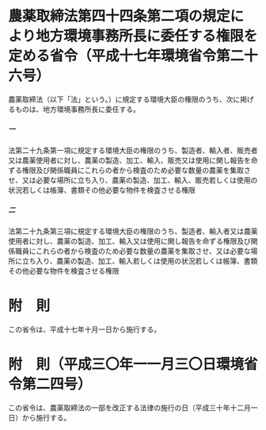 # 農薬取締法第四十四条第二項の規定により地方環境事務所長に委任する権限を定める省令（平成十七年環境省令第二十六号）
農薬取締法（以下「法」という。）に規定する環境大臣の権限のうち、次に掲げるものは、地方環境事務所長に委任する。
##### 一
法第二十九条第一項に規定する環境大臣の権限のうち、製造者、輸入者、販売者又は農薬使用者に対し、農薬の製造、加工、輸入、販売又は使用に関し報告を命ずる権限及び関係職員にこれらの者から検査のため必要な数量の農薬を集取させ、又は必要な場所に立ち入り、農薬の製造、加工、輸入、販売若しくは使用の状況若しくは帳簿、書類その他必要な物件を検査させる権限
##### 二
法第二十九条第三項に規定する環境大臣の権限のうち、製造者、輸入者又は農薬使用者に対し、農薬の製造、加工、輸入又は使用に関し報告を命ずる権限及び関係職員にこれらの者から検査のため必要な数量の農薬を集取させ、又は必要な場所に立ち入り、農薬の製造、加工、輸入若しくは使用の状況若しくは帳簿、書類その他必要な物件を検査させる権限
# 附　則
この省令は、平成十七年十月一日から施行する。
# 附　則（平成三〇年一一月三〇日環境省令第二四号）
この省令は、農薬取締法の一部を改正する法律の施行の日（平成三十年十二月一日）から施行する。
